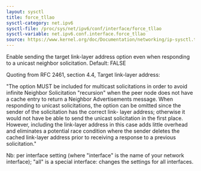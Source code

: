 ```yaml
---
layout: sysctl
title: force_tllao
sysctl-category: net.ipv6
sysctl-file: /proc/sys/net/ipv6/conf/interface/force_tllao
sysctl-variable: net.ipv6.conf.interface.force_tllao
source: https://www.kernel.org/doc/Documentation/networking/ip-sysctl.txt
---
```

Enable sending the target link-layer address option even when
responding to a unicast neighbor solicitation.
Default: FALSE

Quoting from RFC 2461, section 4.4, Target link-layer address:

"The option MUST be included for multicast solicitations in order to
avoid infinite Neighbor Solicitation "recursion" when the peer node
does not have a cache entry to return a Neighbor Advertisements
message.  When responding to unicast solicitations, the option can be
omitted since the sender of the solicitation has the correct link-
layer address; otherwise it would not have be able to send the unicast
solicitation in the first place. However, including the link-layer
address in this case adds little overhead and eliminates a potential
race condition where the sender deletes the cached link-layer address
prior to receiving a response to a previous solicitation."


Nb: per interface setting (where "interface" is the name of your network interface); "all" is a special interface: changes the settings for all interfaces.

